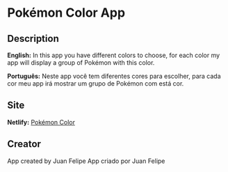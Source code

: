 # Pokémon Color App

## Description

**English:** In this app you have different colors to choose, for each color my app will display a group of Pokémon with this color.

**Português:** Neste app você tem diferentes cores para escolher, para cada cor meu app irá mostrar um grupo de Pokémon com está cor.

## Site
**Netlify:** [Pokémon Color](pokemoncolor.netlify.app)

## Creator
App created by Juan Felipe
App criado por Juan Felipe